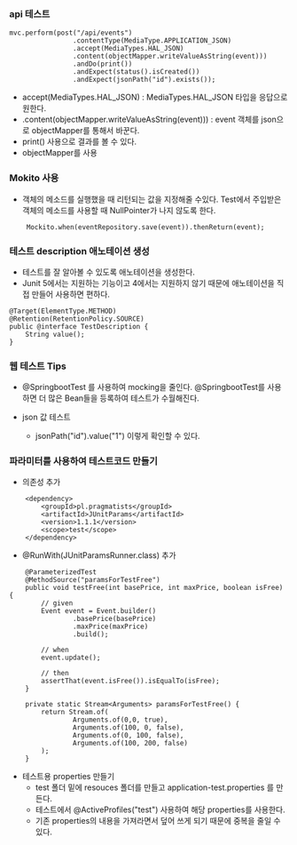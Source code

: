 ### api 테스트
```
mvc.perform(post("/api/events")
                .contentType(MediaType.APPLICATION_JSON)
                .accept(MediaTypes.HAL_JSON)
                .content(objectMapper.writeValueAsString(event)))
                .andDo(print())
                .andExpect(status().isCreated())
                .andExpect(jsonPath("id").exists());
```
- accept(MediaTypes.HAL_JSON) : MediaTypes.HAL_JSON 타입을 응답으로 원한다.
-  .content(objectMapper.writeValueAsString(event))) : event 객체를 json으로 objectMapper를 통해서 바꾼다.
- print() 사용으로 결과를 볼 수 있다.
- objectMapper를 사용

### Mokito 사용
- 객체의 메소드를 실행했을 때 리턴되는 값을 지정해줄 수있다. Test에서 주입받은 객체의 메소드를 사용할 때 NullPointer가 나지 않도록 한다.
    ```
     Mockito.when(eventRepository.save(event)).thenReturn(event);
    ```

### 테스트 description 애노테이션 생성
- 테스트를 잘 알아볼 수 있도록 애노테이션을 생성한다.
- Junit 5에서는 지원하는 기능이고 4에서는 지원하지 않기 때문에 애노테이션을 직접 만들어 사용하면 편하다.
```
@Target(ElementType.METHOD)
@Retention(RetentionPolicy.SOURCE)
public @interface TestDescription {
    String value();
}
```

### 웹 테스트 Tips
- @SpringbootTest 를 사용하여 mocking을 줄인다. @SpringbootTest를 사용하면 더 많은 Bean들을 등록하여 테스트가 수월해진다.

- json 값 테스트
    - jsonPath("id").value("1") 이렇게 확인할 수 있다.


### 파라미터를 사용하여 테스트코드 만들기
- 의존성 추가
```
    <dependency>
        <groupId>pl.pragmatists</groupId>
        <artifactId>JUnitParams</artifactId>
        <version>1.1.1</version>
        <scope>test</scope>
    </dependency>
```
- @RunWith(JUnitParamsRunner.class) 추가
```
    @ParameterizedTest
    @MethodSource("paramsForTestFree")
    public void testFree(int basePrice, int maxPrice, boolean isFree) {
        // given
        Event event = Event.builder()
                .basePrice(basePrice)
                .maxPrice(maxPrice)
                .build();

        // when
        event.update();

        // then
        assertThat(event.isFree()).isEqualTo(isFree);
    }

    private static Stream<Arguments> paramsForTestFree() { 
        return Stream.of(
                Arguments.of(0,0, true),
                Arguments.of(100, 0, false),
                Arguments.of(0, 100, false),
                Arguments.of(100, 200, false)
        );
    }
```

- 테스트용 properties 만들기
    - test 폴더 밑에 resouces 폴더를 만들고 application-test.properties 를 만든다.
    - 테스트에서 @ActiveProfiles("test") 사용하여 해당 properties를 사용한다.
    - 기존 properties의 내용을 가져라면서 덮어 쓰게 되기 때문에 중복을 줄일 수 있다.